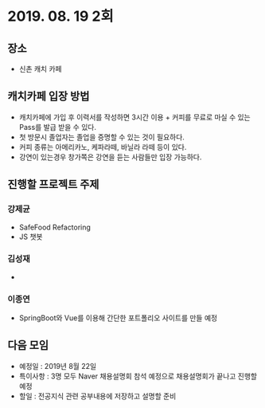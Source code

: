 # 2019. 08. 19 2회

## 장소
- 신촌 캐치 카페 

## 캐치카페 입장 방법
- 캐치카페에 가입 후 이력서를 작성하면 3시간 이용 + 커피를 무료로 마실 수 있는 Pass를 발급 받을 수 있다.
- 첫 방문시 졸업자는 졸업을 증명할 수 있는 것이 필요하다.
- 커피 종류는 아메리카노, 케파라떼, 바닐라 라떼 등이 있다.
- 강연이 있는경우 창가쪽은 강연을 듣는 사람들만 입장 가능하다.

## 진행할 프로젝트 주제
### 강제균
- SafeFood Refactoring
- JS 챗봇
### 김성재
-
### 이종연
- SpringBoot와 Vue를 이용해 간단한 포트폴리오 사이트를 만들 예정

## 다음 모임
- 예정일 : 2019년 8월 22일
- 특이사항 : 3명 모두 Naver 채용설명회 참석 예정으로 채용설명회가 끝나고 진행할 예정
- 할일 : 전공지식 관련 공부내용에 저장하고 설명할 준비
